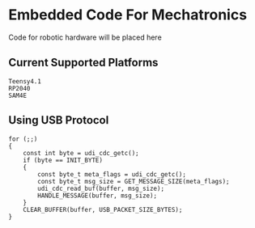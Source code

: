 # Embedded Code For Mechatronics

Code for robotic hardware will be placed here

## Current Supported Platforms

    Teensy4.1
    RP2040
    SAM4E

## Using USB Protocol 

    for (;;)
    {
        const int byte = udi_cdc_getc();
        if (byte == INIT_BYTE)
        {
            const byte_t meta_flags = udi_cdc_getc();
            const byte_t msg_size = GET_MESSAGE_SIZE(meta_flags); 
            udi_cdc_read_buf(buffer, msg_size);
            HANDLE_MESSAGE(buffer, msg_size);
        }   
        CLEAR_BUFFER(buffer, USB_PACKET_SIZE_BYTES);
    }